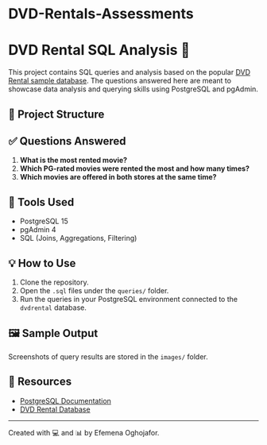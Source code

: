 # DVD-Rentals-Assessments
# DVD Rental SQL Analysis 📀

This project contains SQL queries and analysis based on the popular [DVD Rental sample database](https://www.postgresqltutorial.com/postgresql-sample-database/). The questions answered here are meant to showcase data analysis and querying skills using PostgreSQL and pgAdmin.

## 📁 Project Structure

## ✅ Questions Answered

1. **What is the most rented movie?**
2. **Which PG-rated movies were rented the most and how many times?**
3. **Which movies are offered in both stores at the same time?**

## 🧰 Tools Used

- PostgreSQL 15
- pgAdmin 4
- SQL (Joins, Aggregations, Filtering)

## 💡 How to Use

1. Clone the repository.
2. Open the `.sql` files under the `queries/` folder.
3. Run the queries in your PostgreSQL environment connected to the `dvdrental` database.

## 🖼️ Sample Output

Screenshots of query results are stored in the `images/` folder.

## 🔗 Resources

- [PostgreSQL Documentation](https://www.postgresql.org/docs/)
- [DVD Rental Database](https://www.postgresqltutorial.com/postgresql-sample-database/)

---
Created with 💻 and 📊 by Efemena Oghojafor.
